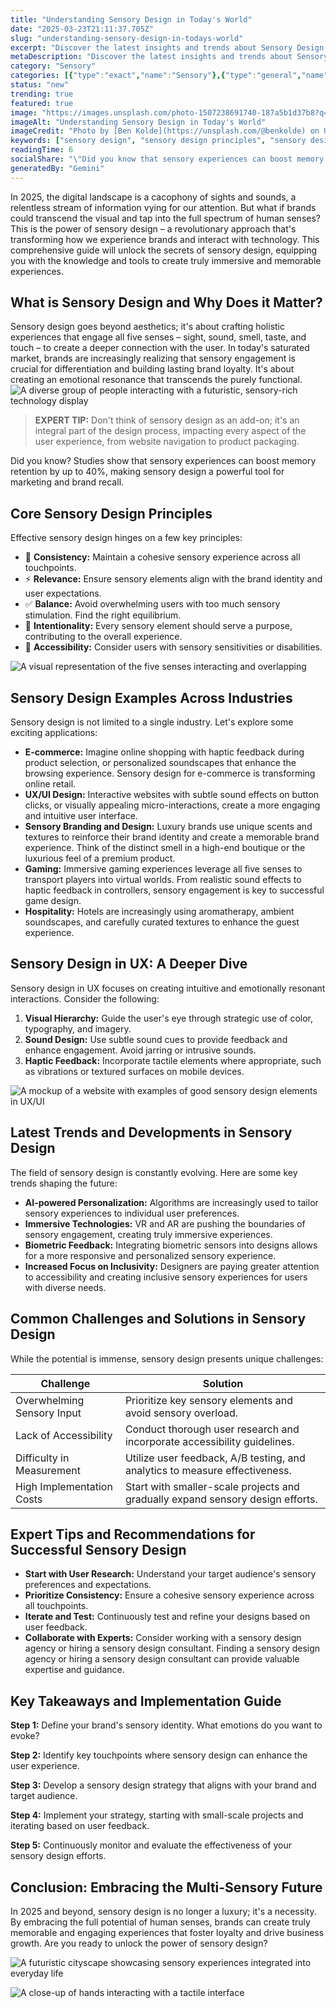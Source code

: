 ```yaml
---
title: "Understanding Sensory Design in Today's World"
date: "2025-03-23T21:11:37.705Z"
slug: "understanding-sensory-design-in-todays-world"
excerpt: "Discover the latest insights and trends about Sensory Design. This comprehensive guide covers everything you need to know about Sensory Design in 2025."
metaDescription: "Discover the latest insights and trends about Sensory Design. This comprehensive guide covers everything you need to know about Sensory Design in 2025."
category: "Sensory"
categories: [{"type":"exact","name":"Sensory"},{"type":"general","name":"User Experience"},{"type":"medium","name":"Interaction Design"},{"type":"specific","name":"Haptic Feedback"},{"type":"niche","name":"Vibration Patterns"}]
status: "new"
trending: true
featured: true
image: "https://images.unsplash.com/photo-1507238691740-187a5b1d37b8?q=85&w=1200&fit=max&fm=webp&auto=compress"
imageAlt: "Understanding Sensory Design in Today's World"
imageCredit: "Photo by [Ben Kolde](https://unsplash.com/@benkolde) on Unsplash"
keywords: ["sensory design", "sensory design principles", "sensory design examples", "sensory design in UX", "sensory design for websites", "best sensory design practices", "sensory design agency", "hire sensory design consultant", "sensory design for e-commerce", "sensory branding and design"]
readingTime: 6
socialShare: "\"Did you know that sensory experiences can boost memory retention by up to 40%?  Harnessing the power of sensory design isn't just about aesthetics; it's about creating lasting brand impressions.\""
generatedBy: "Gemini"
---
```




In 2025, the digital landscape is a cacophony of sights and sounds, a relentless stream of information vying for our attention.  But what if brands could transcend the visual and tap into the full spectrum of human senses? This is the power of sensory design – a revolutionary approach that's transforming how we experience brands and interact with technology. This comprehensive guide will unlock the secrets of sensory design, equipping you with the knowledge and tools to create truly immersive and memorable experiences.

## What is Sensory Design and Why Does it Matter?

Sensory design goes beyond aesthetics; it's about crafting holistic experiences that engage all five senses – sight, sound, smell, taste, and touch – to create a deeper connection with the user.  In today's saturated market, brands are increasingly realizing that sensory engagement is crucial for differentiation and building lasting brand loyalty.  It's about creating an emotional resonance that transcends the purely functional. ![A diverse group of people interacting with a futuristic, sensory-rich technology display](https://images.unsplash.com/photo-1476357471311-43c0db9fb2b4?q=85&w=1200&fit=max&fm=webp&auto=compress)

> **EXPERT TIP:**  Don't think of sensory design as an add-on; it's an integral part of the design process, impacting every aspect of the user experience, from website navigation to product packaging.

Did you know? Studies show that sensory experiences can boost memory retention by up to 40%, making sensory design a powerful tool for marketing and brand recall.

## Core Sensory Design Principles

Effective sensory design hinges on a few key principles:

* 🔑 **Consistency:** Maintain a cohesive sensory experience across all touchpoints.
* ⚡ **Relevance:** Ensure sensory elements align with the brand identity and user expectations.
* ✅ **Balance:** Avoid overwhelming users with too much sensory stimulation. Find the right equilibrium.
* 🎨 **Intentionality:**  Every sensory element should serve a purpose, contributing to the overall experience.
* 🧠 **Accessibility:**  Consider users with sensory sensitivities or disabilities.

![A visual representation of the five senses interacting and overlapping](https://images.unsplash.com/photo-1534670007418-fbb7f6cf32c3?q=85&w=1200&fit=max&fm=webp&auto=compress)

## Sensory Design Examples Across Industries

Sensory design is not limited to a single industry. Let's explore some exciting applications:

* **E-commerce:**  Imagine online shopping with haptic feedback during product selection, or personalized soundscapes that enhance the browsing experience. Sensory design for e-commerce is transforming online retail.
* **UX/UI Design:**  Interactive websites with subtle sound effects on button clicks, or visually appealing micro-interactions, create a more engaging and intuitive user interface.
* **Sensory Branding and Design:**  Luxury brands use unique scents and textures to reinforce their brand identity and create a memorable brand experience. Think of the distinct smell in a high-end boutique or the luxurious feel of a premium product.
* **Gaming:**  Immersive gaming experiences leverage all five senses to transport players into virtual worlds.  From realistic sound effects to haptic feedback in controllers, sensory engagement is key to successful game design.
* **Hospitality:**  Hotels are increasingly using aromatherapy, ambient soundscapes, and carefully curated textures to enhance the guest experience.

## Sensory Design in UX: A Deeper Dive

Sensory design in UX focuses on creating intuitive and emotionally resonant interactions.  Consider the following:

1. **Visual Hierarchy:**  Guide the user's eye through strategic use of color, typography, and imagery.
2. **Sound Design:**  Use subtle sound cues to provide feedback and enhance engagement.  Avoid jarring or intrusive sounds.
3. **Haptic Feedback:**  Incorporate tactile elements where appropriate, such as vibrations or textured surfaces on mobile devices.

![A mockup of a website with examples of good sensory design elements in UX/UI](https://images.unsplash.com/photo-1507238691740-187a5b1d37b8?q=85&w=1200&fit=max&fm=webp&auto=compress)

## Latest Trends and Developments in Sensory Design

The field of sensory design is constantly evolving.  Here are some key trends shaping the future:

* **AI-powered Personalization:**  Algorithms are increasingly used to tailor sensory experiences to individual user preferences.
* **Immersive Technologies:**  VR and AR are pushing the boundaries of sensory engagement, creating truly immersive experiences.
* **Biometric Feedback:**  Integrating biometric sensors into designs allows for a more responsive and personalized sensory experience.
* **Increased Focus on Inclusivity:**  Designers are paying greater attention to accessibility and creating inclusive sensory experiences for users with diverse needs.

## Common Challenges and Solutions in Sensory Design

While the potential is immense, sensory design presents unique challenges:

| Challenge                     | Solution                                                                     |
|------------------------------|-----------------------------------------------------------------------------|
| Overwhelming Sensory Input    | Prioritize key sensory elements and avoid sensory overload.                  |
| Lack of Accessibility        | Conduct thorough user research and incorporate accessibility guidelines.       |
| Difficulty in Measurement     | Utilize user feedback, A/B testing, and analytics to measure effectiveness. |
| High Implementation Costs    | Start with smaller-scale projects and gradually expand sensory design efforts. |

## Expert Tips and Recommendations for Successful Sensory Design

* **Start with User Research:**  Understand your target audience's sensory preferences and expectations.
* **Prioritize Consistency:**  Ensure a cohesive sensory experience across all touchpoints.
* **Iterate and Test:**  Continuously test and refine your designs based on user feedback.
* **Collaborate with Experts:**  Consider working with a sensory design agency or hiring a sensory design consultant.  Finding a sensory design agency or hiring a sensory design consultant can provide valuable expertise and guidance.

## Key Takeaways and Implementation Guide

**Step 1:** Define your brand's sensory identity. What emotions do you want to evoke?

**Step 2:** Identify key touchpoints where sensory design can enhance the user experience.

**Step 3:**  Develop a sensory design strategy that aligns with your brand and target audience.

**Step 4:**  Implement your strategy, starting with small-scale projects and iterating based on user feedback.

**Step 5:**  Continuously monitor and evaluate the effectiveness of your sensory design efforts.

## Conclusion: Embracing the Multi-Sensory Future

In 2025 and beyond, sensory design is no longer a luxury; it's a necessity.  By embracing the full potential of human senses, brands can create truly memorable and engaging experiences that foster loyalty and drive business growth.  Are you ready to unlock the power of sensory design?

![A futuristic cityscape showcasing sensory experiences integrated into everyday life](https://images.unsplash.com/photo-1506097425191-7ad538b29cef?q=85&w=1200&fit=max&fm=webp&auto=compress)

![A close-up of hands interacting with a tactile interface](https://images.unsplash.com/photo-1501127122-f385ca6ddd9d?q=85&w=1200&fit=max&fm=webp&auto=compress)
